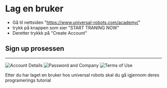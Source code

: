 # Lag en bruker

- Gå til nettsiden "https://www.universal-robots.com/academy/"
- trykk på knappen som sier "START TRANING NOW"
- Deretter trykkk på "Create Account"

## Sign up prosessen
----------------------------
![Account Details](https://github.com/robotikklinja/ur-robot/blob/master/Bilder/Tutorial1.png?raw=true)
![Password and Company](https://github.com/robotikklinja/ur-robot/blob/master/Bilder/Tutorial2.png?raw=true)
![Terms of Use](https://github.com/robotikklinja/ur-robot/blob/master/Bilder/Tutorial3.png?raw=true)

Etter du har laget en bruker hos universal robots skal du gå igjennom deres programerings tutorial
